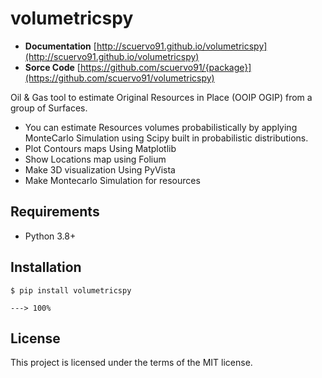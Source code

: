 # volumetricspy

+ **Documentation** [http://scuervo91.github.io/volumetricspy](http://scuervo91.github.io/volumetricspy)
+ **Sorce Code** [https://github.com/scuervo91/{package}](https://github.com/scuervo91/volumetricspy)

Oil & Gas tool to estimate Original Resources in Place (OOIP OGIP) from a group of Surfaces. 

+ You can estimate Resources volumes probabilistically by applying MonteCarlo Simulation using Scipy built in probabilistic distributions.
+ Plot Contours maps Using Matplotlib
+ Show Locations map using Folium
+ Make 3D visualization Using PyVista
+ Make Montecarlo Simulation for resources


## Requirements

+ Python 3.8+ 


## Installation


```console
$ pip install volumetricspy

---> 100%
```


## License

This project is licensed under the terms of the MIT license.